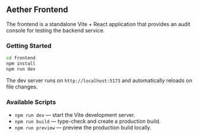 ## Aether Frontend

The frontend is a standalone Vite + React application that provides an audit console for testing the backend service.

### Getting Started

```bash
cd frontend
npm install
npm run dev
```

The dev server runs on `http://localhost:5173` and automatically reloads on file changes.

### Available Scripts

- `npm run dev` — start the Vite development server.
- `npm run build` — type-check and create a production build.
- `npm run preview` — preview the production build locally.
